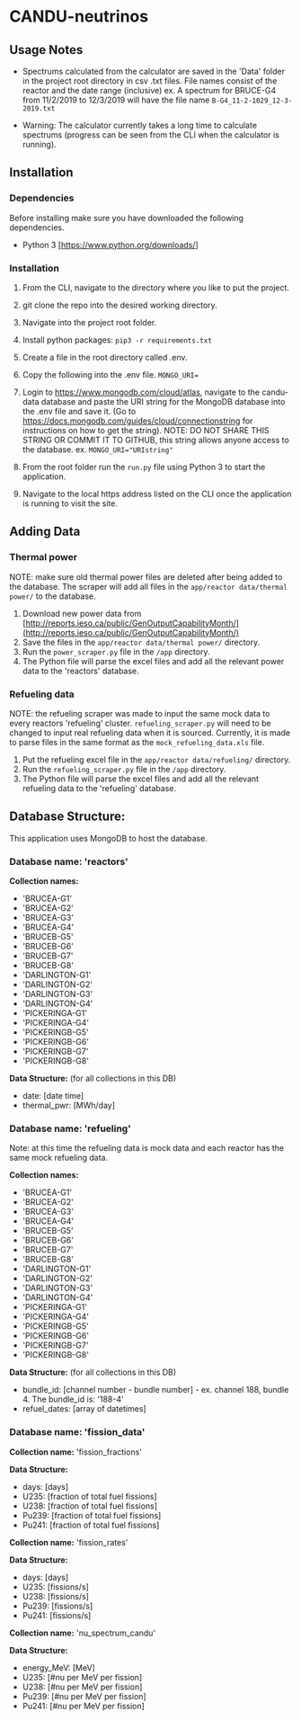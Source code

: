 # CANDU-neutrinos
## Usage Notes

 - Spectrums calculated from the calculator are saved in the 'Data' folder in the project root directory in csv .txt files. File names consist of the reactor and the date range (inclusive)
 ex. A spectrum for BRUCE-G4 from 11/2/2019 to 12/3/2019 will have the file name `B-G4_11-2-1029_12-3-2019.txt` 
 
 - Warning: The calculator currently takes a long time to calculate spectrums (progress can be seen from the CLI when the calculator is running). 

## Installation
### Dependencies
Before installing make sure you have downloaded the following dependencies. 
 - Python 3 [https://www.python.org/downloads/]


### Installation

 1. From the CLI, navigate to the directory where you like to put the project.
 2. git clone the repo into the desired working directory.
 3. Navigate into the project root folder.
 4. Install python packages: `pip3 -r requirements.txt`
 5. Create a file in the root directory called .env.
 6. Copy the following into the .env file.
 `MONGO_URI=`
 
 7. Login to https://www.mongodb.com/cloud/atlas, navigate to the candu-data database and paste the URI string for the MongoDB database into the .env file and save it. (Go to https://docs.mongodb.com/guides/cloud/connectionstring for instructions on how to get the string). 
 NOTE: DO NOT SHARE THIS STRING OR COMMIT IT TO GITHUB, this string allows anyone access to the database.
 ex. `MONGO_URI="URIstring"`
 8. From the root folder run the `run.py` file using Python 3 to start the application. 
 9. Navigate to the local https address listed on the CLI once the application is running to visit the site.

 

## Adding Data

### Thermal power
NOTE: make sure old thermal power files are deleted after being added to the database. The scraper will add all files in the `app/reactor data/thermal power/` to the database.
 1. Download new power data from [http://reports.ieso.ca/public/GenOutputCapabilityMonth/](http://reports.ieso.ca/public/GenOutputCapabilityMonth/)
 2. Save the files in the `app/reactor data/thermal power/` directory. 
 3. Run the `power_scraper.py` file in the `/app` directory.
 4. The Python file will parse the excel files and add all the relevant power data to the 'reactors' database.

### Refueling data
NOTE: the refueling scraper was made to input the same mock data to every reactors 'refueling' cluster.  `refueling_scraper.py` will need to be changed to input real refueling data when it is sourced. Currently, it is made to parse files in the same format as the `mock_refueling_data.xls` file.
 1. Put the refueling excel file in the `app/reactor data/refueling/` directory.
 2. Run the `refueling_scraper.py` file in the `/app` directory.
 3. The Python file will parse the excel files and add all the relevant refueling data to the 'refueling' database.

## Database Structure:

This application uses MongoDB to host the database.

### Database name: 'reactors'

**Collection names:** 
 - 'BRUCEA-G1'
 - 'BRUCEA-G2' 
 - 'BRUCEA-G3' 
 - 'BRUCEA-G4' 
 - 'BRUCEB-G5'
 - 'BRUCEB-G6' 
 - 'BRUCEB-G7' 
 - 'BRUCEB-G8' 
 - 'DARLINGTON-G1' 
 - 'DARLINGTON-G2'
 - 'DARLINGTON-G3' 
 - 'DARLINGTON-G4' 
 - 'PICKERINGA-G1' 
 - 'PICKERINGA-G4'
 - 'PICKERINGB-G5' 
 - 'PICKERINGB-G6' 
 - 'PICKERINGB-G7' 
 - 'PICKERINGB-G8'

**Data Structure:** (for all collections in this DB)
 - date: [date time] 
 - thermal_pwr: [MWh/day]


### Database name: 'refueling'
Note: at this time the refueling data is mock data and each reactor has the same mock refueling data.

**Collection names:** 	

 - 'BRUCEA-G1'
 - 'BRUCEA-G2' 
 - 'BRUCEA-G3' 
 - 'BRUCEA-G4' 
 - 'BRUCEB-G5'
 - 'BRUCEB-G6' 
 - 'BRUCEB-G7' 
 - 'BRUCEB-G8' 
 - 'DARLINGTON-G1' 
 - 'DARLINGTON-G2'
 - 'DARLINGTON-G3' 
 - 'DARLINGTON-G4' 
 - 'PICKERINGA-G1' 
 - 'PICKERINGA-G4'
 - 'PICKERINGB-G5' 
 - 'PICKERINGB-G6' 
 - 'PICKERINGB-G7' 
 - 'PICKERINGB-G8'

**Data Structure:** (for all collections in this DB)
 - bundle_id: [channel number - bundle number]
		 - ex. channel 188, bundle 4. The bundle_id is: '188-4'
 - refuel_dates: [array of datetimes]


### Database name: 'fission_data'

**Collection name:** 'fission_fractions'

**Data Structure:**
 - days: [days] 			
 - U235: [fraction of total fuel fissions] 			
 - U238: [fraction of total fuel fissions] 			
 - Pu239: [fraction of total fuel fissions] 			
 - Pu241: [fraction of total fuel fissions]

**Collection name:** 'fission_rates'

**Data Structure:**
 - days: [days] 			
 - U235: [fissions/s]  			
 - U238: [fissions/s] 			
 - Pu239: [fissions/s] 			
 - Pu241: [fissions/s]

**Collection name:** 'nu_spectrum_candu'

**Data Structure:**
 - energy_MeV: [MeV] 			
 - U235: [#nu per MeV per fission]  			
 - U238: [#nu per MeV per fission] 			
 - Pu239: [#nu per MeV per fission] 			
 - Pu241: [#nu per MeV per fission]
